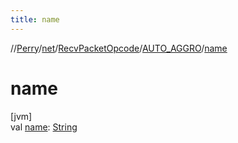 ```yaml
---
title: name
---
```

//[Perry](../../../../index.html)/[net](../../index.html)/[RecvPacketOpcode](../index.html)/[AUTO_AGGRO](index.html)/[name](name.html)



# name



[jvm]\
val [name](name.html): [String](https://kotlinlang.org/api/latest/jvm/stdlib/kotlin/-string/index.html)




